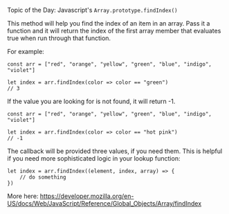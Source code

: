 Topic of the Day: Javascript's `Array.prototype.findIndex()`

This method will help you find the index of an item in an array.  Pass it a function and it will return the index of the first array member that evaluates true when run through that function.

For example:

```
const arr = ["red", "orange", "yellow", "green", "blue", "indigo", "violet"]

let index = arr.findIndex(color => color == "green")
// 3
```

If the value you are looking for is not found, it will return -1.

```
const arr = ["red", "orange", "yellow", "green", "blue", "indigo", "violet"]

let index = arr.findIndex(color => color == "hot pink")
// -1
```

The callback will be provided three values, if you need them.  This is helpful if you need more sophisticated logic in your lookup function:

```
let index = arr.findIndex((element, index, array) => {
    // do something
})
```

More here:
https://developer.mozilla.org/en-US/docs/Web/JavaScript/Reference/Global_Objects/Array/findIndex
